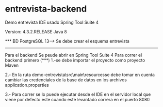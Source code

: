 # entrevista-backend
Demo entrevista
IDE usado
Spring Tool Suite 4 

Version: 4.3.2.RELEASE
Java 8

*** BD PostgreSQL 13--> Se debe crear el esquema entrevista

---------------------------
Para el backend 
Se peude abrir en Spring Tool Suite 4
Para correr el backend primero (***)
1.-se debe importar el proyecto como proyecto Maven

2.- En la ruta demo-entrevista\src\main\resourcesse debe tomar en cuenta cambiar las credenciales de la base de datos en los archivos 
application.properties

3.- Para correr se lo puede ejecutar desde el IDE en el servidor local que viene por defecto este cuando este levantado correra en el puerto 8080
